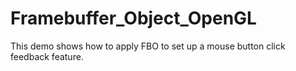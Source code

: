 # Framebuffer_Object_OpenGL
This demo shows how to apply FBO to set up a mouse button click feedback feature. 
